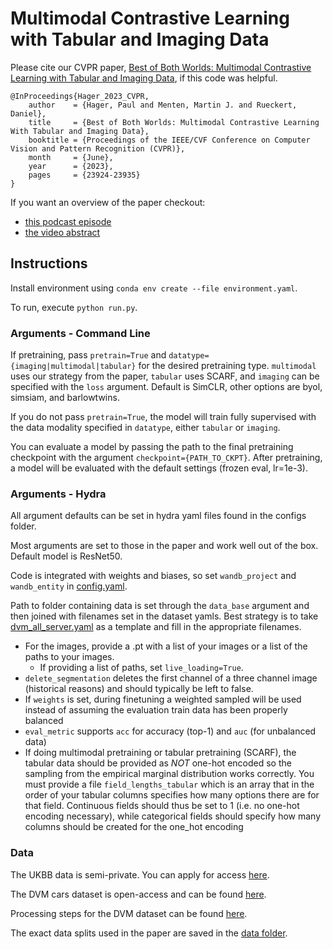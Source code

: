 # Multimodal Contrastive Learning with Tabular and Imaging Data

Please cite our CVPR paper, [Best of Both Worlds: Multimodal Contrastive Learning with Tabular and Imaging Data](https://arxiv.org/abs/2303.14080), if this code was helpful.

```
@InProceedings{Hager_2023_CVPR,
    author    = {Hager, Paul and Menten, Martin J. and Rueckert, Daniel},
    title     = {Best of Both Worlds: Multimodal Contrastive Learning With Tabular and Imaging Data},
    booktitle = {Proceedings of the IEEE/CVF Conference on Computer Vision and Pattern Recognition (CVPR)},
    month     = {June},
    year      = {2023},
    pages     = {23924-23935}
}
```

If you want an overview of the paper checkout:
- [this podcast episode](https://www.linkedin.com/posts/harpreetsahota204_deeplearning-cvpr2023-computervision-activity-7078096344346738688-m7-C?utm_source=share&utm_medium=member_desktop)
- [the video abstract](https://www.youtube.com/watch?v=iHVPSMEM6WM)


## Instructions

Install environment using `conda env create --file environment.yaml`. 

To run, execute `python run.py`.

### Arguments - Command Line

If pretraining, pass `pretrain=True` and `datatype={imaging|multimodal|tabular}` for the desired pretraining type. `multimodal` uses our strategy from the paper, `tabular` uses SCARF, and `imaging` can be specified with the `loss` argument. Default is SimCLR, other options are byol, simsiam, and barlowtwins.

If you do not pass `pretrain=True`, the model will train fully supervised with the data modality specified in `datatype`, either `tabular` or `imaging`.

You can evaluate a model by passing the path to the final pretraining checkpoint with the argument `checkpoint={PATH_TO_CKPT}`. After pretraining, a model will be evaluated with the default settings (frozen eval, lr=1e-3).

### Arguments - Hydra

All argument defaults can be set in hydra yaml files found in the configs folder.

Most arguments are set to those in the paper and work well out of the box. Default model is ResNet50.

Code is integrated with weights and biases, so set `wandb_project` and `wandb_entity` in [config.yaml](configs/config.yaml).

Path to folder containing data is set through the `data_base` argument and then joined with filenames set in the dataset yamls. Best strategy is to take [dvm_all_server.yaml](configs/dataset/dvm_all_server.yaml) as a template and fill in the appropriate filenames. 
- For the images, provide a .pt with a list of your images or a list of the paths to your images.
  - If providing a list of paths, set `live_loading=True`.
- `delete_segmentation` deletes the first channel of a three channel image (historical reasons) and should typically be left to false.
- If `weights` is set, during finetuning a weighted sampled will be used instead of assuming the evaluation train data has been properly balanced
- `eval_metric` supports `acc` for accuracy (top-1) and `auc` (for unbalanced data)
- If doing multimodal pretraining or tabular pretraining (SCARF), the tabular data should be provided as *NOT* one-hot encoded so the sampling from the empirical marginal distribution works correctly. You must provide a file `field_lengths_tabular` which is an array that in the order of your tabular columns specifies how many options there are for that field. Continuous fields should thus be set to 1 (i.e. no one-hot encoding necessary), while categorical fields should specify how many columns should be created for the one_hot encoding  

### Data

The UKBB data is semi-private. You can apply for access [here](https://www.ukbiobank.ac.uk/enable-your-research/apply-for-access).

The DVM cars dataset is open-access and can be found [here](https://deepvisualmarketing.github.io/).

Processing steps for the DVM dataset can be found [here](https://github.com/paulhager/MMCL-Tabular-Imaging/blob/main/data/create_dvm_dataset.ipynb).

The exact data splits used in the paper are saved in the [data folder](https://github.com/paulhager/MMCL-Tabular-Imaging/tree/main/data).

